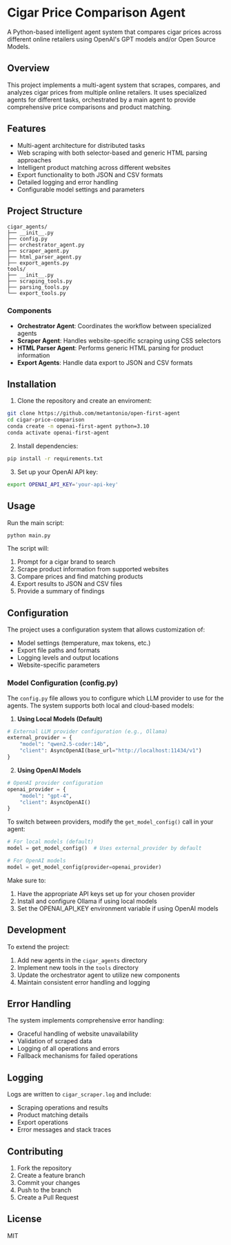 # Cigar Price Comparison Agent

A Python-based intelligent agent system that compares cigar prices across different online retailers using OpenAI's GPT models and/or Open Source Models.

## Overview

This project implements a multi-agent system that scrapes, compares, and analyzes cigar prices from multiple online retailers. It uses specialized agents for different tasks, orchestrated by a main agent to provide comprehensive price comparisons and product matching.

## Features

- Multi-agent architecture for distributed tasks
- Web scraping with both selector-based and generic HTML parsing approaches
- Intelligent product matching across different websites
- Export functionality to both JSON and CSV formats
- Detailed logging and error handling
- Configurable model settings and parameters

## Project Structure

```
cigar_agents/
├── __init__.py
├── config.py
├── orchestrator_agent.py
├── scraper_agent.py
├── html_parser_agent.py
├── export_agents.py
tools/
├── __init__.py
├── scraping_tools.py
├── parsing_tools.py
└── export_tools.py
```

### Components

- **Orchestrator Agent**: Coordinates the workflow between specialized agents
- **Scraper Agent**: Handles website-specific scraping using CSS selectors
- **HTML Parser Agent**: Performs generic HTML parsing for product information
- **Export Agents**: Handle data export to JSON and CSV formats

## Installation

1. Clone the repository and create an enviroment:
```bash
git clone https://github.com/metantonio/open-first-agent
cd cigar-price-comparison
conda create -n openai-first-agent python=3.10
conda activate openai-first-agent
```

2. Install dependencies:
```bash
pip install -r requirements.txt
```

3. Set up your OpenAI API key:
```bash
export OPENAI_API_KEY='your-api-key'
```

## Usage

Run the main script:
```bash
python main.py
```

The script will:
1. Prompt for a cigar brand to search
2. Scrape product information from supported websites
3. Compare prices and find matching products
4. Export results to JSON and CSV files
5. Provide a summary of findings

## Configuration

The project uses a configuration system that allows customization of:
- Model settings (temperature, max tokens, etc.)
- Export file paths and formats
- Logging levels and output locations
- Website-specific parameters

### Model Configuration (config.py)

The `config.py` file allows you to configure which LLM provider to use for the agents. The system supports both local and cloud-based models:

1. **Using Local Models (Default)**
```python
# External LLM provider configuration (e.g., Ollama)
external_provider = {
    "model": "qwen2.5-coder:14b",
    "client": AsyncOpenAI(base_url="http://localhost:11434/v1")
}
```

2. **Using OpenAI Models**
```python
# OpenAI provider configuration
openai_provider = {
    "model": "gpt-4",
    "client": AsyncOpenAI()
}
```

To switch between providers, modify the `get_model_config()` call in your agent:
```python
# For local models (default)
model = get_model_config()  # Uses external_provider by default

# For OpenAI models
model = get_model_config(provider=openai_provider)
```

Make sure to:
1. Have the appropriate API keys set up for your chosen provider
2. Install and configure Ollama if using local models
3. Set the OPENAI_API_KEY environment variable if using OpenAI models

## Development

To extend the project:
1. Add new agents in the `cigar_agents` directory
2. Implement new tools in the `tools` directory
3. Update the orchestrator agent to utilize new components
4. Maintain consistent error handling and logging

## Error Handling

The system implements comprehensive error handling:
- Graceful handling of website unavailability
- Validation of scraped data
- Logging of all operations and errors
- Fallback mechanisms for failed operations

## Logging

Logs are written to `cigar_scraper.log` and include:
- Scraping operations and results
- Product matching details
- Export operations
- Error messages and stack traces

## Contributing

1. Fork the repository
2. Create a feature branch
3. Commit your changes
4. Push to the branch
5. Create a Pull Request

## License

MIT